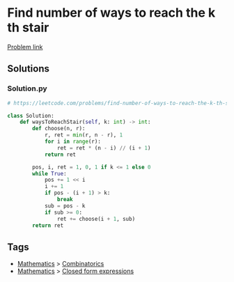 # Find number of ways to reach the k th stair

[Problem link](https://leetcode.com/problems/find-number-of-ways-to-reach-the-k-th-stair/)

## Solutions


### Solution.py
```py
# https://leetcode.com/problems/find-number-of-ways-to-reach-the-k-th-stair/

class Solution:
    def waysToReachStair(self, k: int) -> int:
        def choose(n, r):
            r, ret = min(r, n - r), 1
            for i in range(r):
                ret = ret * (n - i) // (i + 1)
            return ret

        pos, i, ret = 1, 0, 1 if k <= 1 else 0
        while True:
            pos += 1 << i
            i += 1
            if pos - (i + 1) > k:
                break
            sub = pos - k
            if sub >= 0:
                ret += choose(i + 1, sub)
        return ret
```
## Tags

* [Mathematics](/README.md#Mathematics) > [Combinatorics](/README.md#Mathematics-Combinatorics)
* [Mathematics](/README.md#Mathematics) > [Closed form expressions](/README.md#Mathematics-Closed_form_expressions)
